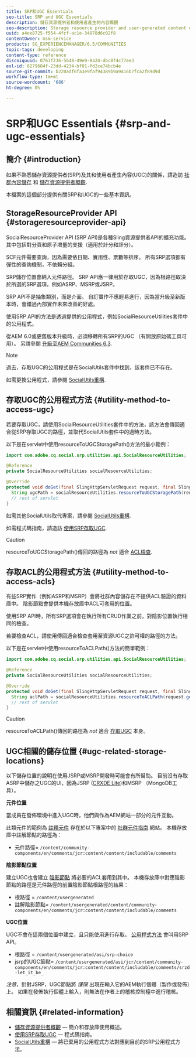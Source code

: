 ```yaml
---
title: SRP和UGC Essentials
seo-title: SRP and UGC Essentials
description: 儲存資源提供者和使用者產生的內容概觀
seo-description: Storage resource provider and user-generated content overview
uuid: a4ee8725-f554-4fcf-ac1e-34878d6c02f8
contentOwner: msm-service
products: SG_EXPERIENCEMANAGER/6.5/COMMUNITIES
topic-tags: developing
content-type: reference
discoiquuid: 0763f236-5648-49e9-8a24-dbc8f4c77ee3
exl-id: 8279684f-23dd-4234-bf01-fd2ce74bcb4e
source-git-commit: b220adf6fa3e9faf94389b9a9416b7fca2f89d9d
workflow-type: tm+mt
source-wordcount: '686'
ht-degree: 0%

---
```


# SRP和UGC Essentials {#srp-and-ugc-essentials}

## 簡介 {#introduction}

如果不熟悉儲存資源提供者(SRP)及其和使用者產生內容(UGC)的關係，請造訪 [社群內容儲存](working-with-srp.md) 和 [儲存資源提供者概觀](srp.md).

本檔案的這個部分提供有關SRP和UGC的一些基本資訊。

## StorageResourceProvider API {#storageresourceprovider-api}

SocialResourceProvider API (SRP API)是各種Sling資源提供者API的擴充功能。 其中包括對分頁和原子增量的支援（適用於計分和評分）。

SCF元件需要查詢，因為需要依日期、實用性、票數等排序。 所有SRP選項都有彈性的查詢機制，不依賴分組。

SRP儲存位置會納入元件路徑。 SRP API應一律用於存取UGC，因為根路徑取決於所選的SRP選項，例如ASRP、MSRP或JSRP。

SRP API不是抽象類別，而是介面。 自訂實作不應輕易進行，因為當升級至新版本時，會錯過內部實作未來改善的好處。

使用SRP API的方法是透過提供的公用程式，例如SocialResourceUtilities套件中的公用程式。

從AEM 6.0或更舊版本升級時，必須移轉所有SRP的UGC （有開放原始碼工具可用）。 另請參閱 [升級至AEM Communities 6.3](upgrade.md).

>[!NOTE]
>
>過去，存取UGC的公用程式是在SocialUtils套件中找到，該套件已不存在。
>
>如需更換公用程式，請參閱 [SocialUtils重構](socialutils.md).

## 存取UGC的公用程式方法 {#utility-method-to-access-ugc}

若要存取UGC，請使用SocialResourceUtilities套件中的方法，該方法會傳回適合從SRP存取UGC的路徑，並取代SocialUtils套件中的過時方法。

以下是在servlet中使用resourceToUGCStoragePath()方法的最小範例：

```java
import com.adobe.cq.social.srp.utilities.api.SocialResourceUtilities;

@Reference
private SocialResourceUtilities socialResourceUtilities;

@Override
protected void doGet(final SlingHttpServletRequest request, final SlingHttpServletResponse response) throws ServletException, IOException {
  String ugcPath = socialResourceUtilities.resourceToUGCStoragePath(request.getResource());
  // rest of servlet
}
```

如需其他SocialUtils取代專案，請參閱 [SocialUtils重構](socialutils.md).

如需程式碼指南，請造訪 [使用SRP存取UGC](accessing-ugc-with-srp.md).

>[!CAUTION]
>
>resourceToUGCStoragePath()傳回的路徑為 *not* 適合 [ACL檢查](srp.md#for-access-control-acls).

## 存取ACL的公用程式方法 {#utility-method-to-access-acls}

有些SRP實作（例如ASRP和MSRP）會將社群內容儲存在不提供ACL驗證的資料庫中。 陰影節點會提供本機存放庫中ACL可套用的位置。

使用SRP API時，所有SRP選項會在執行所有CRUD作業之前，對陰影位置執行相同的檢查。

若要檢查ACL，請使用傳回適合檢查套用至資源UGC之許可權的路徑的方法。

以下是在servlet中使用resourceToACLPath()方法的簡單範例：

```java
import com.adobe.cq.social.srp.utilities.api.SocialResourceUtilities;

@Reference
private SocialResourceUtilities socialResourceUtilities;

@Override
protected void doGet(final SlingHttpServletRequest request, final SlingHttpServletResponse response) throws ServletException, IOException {
  String aclPath = socialResourceUtilities.resourceToACLPath(request.getResource());
  // rest of servlet
}
```

>[!CAUTION]
>
>resourceToACLPath()傳回的路徑為 *not* 適合 [存取UGC](#utility-method-to-access-acls) 本身。

## UGC相關的儲存位置 {#ugc-related-storage-locations}

以下儲存位置的說明在使用JSRP或MSRP開發時可能會有所幫助。 目前沒有存取ASRP中儲存之UGC的UI，因為JSRP ([CRXDE Lite](../../help/sites-developing/developing-with-crxde-lite.md))和MSRP （MongoDB工具）。

**元件位置**

當成員在發佈環境中進入UGC時，他們與作為AEM網站一部分的元件互動。

此類元件的範例為 [註釋元件](http://localhost:4502/content/community-components/en/comments.html) 存在於以下專案中的 [社群元件指南](components-guide.md) 網站。 本機存放庫中註解節點的路徑為：

* 元件路徑= `/content/community-components/en/comments/jcr:content/content/includable/comments`

**陰影節點位置**

建立UGC也會建立 [陰影節點](srp.md#about-shadow-nodes-in-jcr) 將必要的ACL套用到其中。 本機存放庫中對應陰影節點的路徑是元件路徑的前置陰影節點根路徑的結果：

* 根路徑 = `/content/usergenerated`
* 註解陰影節點= `/content/usergenerated/content/community-components/en/comments/jcr:content/content/includable/comments`

**UGC位置**

UGC不會在這兩個位置中建立，且只能使用進行存取。 [公用程式方法](#utility-method-to-access-ugc) 會叫用SRP API。

* 根路徑 = `/content/usergenerated/asi/srp-choice`
* jsrp的UGC節點= `/content/usergenerated/asi/jcr/content/community-components/en/comments/jcr:content/content/includable/comments/srzd-let_it_be_`

*注意*，針對JSRP，UGC節點將 *僅限* 出現在輸入它的AEM執行個體（製作或發佈）上。 如果在發佈執行個體上輸入，則無法在作者上的稽核控制檯中進行稽核。

## 相關資訊 {#related-information}

* [儲存資源提供者概觀](srp.md)  — 簡介和存放庫使用概述。
* [使用SRP存取UGC](accessing-ugc-with-srp.md)  — 程式碼指南。
* [SocialUtils重構](socialutils.md)  — 將已棄用的公用程式方法對應到目前的SRP公用程式方法。
